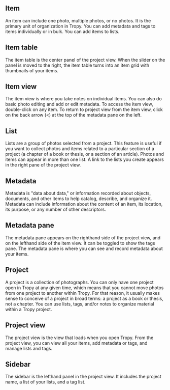 ## Item

An item can include one photo, multiple photos, or no photos. It is the primary unit of organization in Tropy. You can add metadata and tags to items individually or in bulk. You can add items to lists.

## Item table

The item table is the center panel of the project view. When the slider on the panel is moved to the right, the item table turns into an item grid with thumbnails of your items.

## Item view

The item view is where you take notes on individual items. You can also do basic photo editing and add or edit metadata. To access the item view, double-click on any item. To return to project view from the item view, click on the back arrow \(&lt;\) at the top of the metadata pane on the left.

## List

Lists are a group of photos selected from a project. This feature is useful if you want to collect photos and items related to a particular section of a project \(a chapter of a book or thesis, or a section of an article\). Photos and items can appear in more than one list. A link to the lists you create appears in the right pane of the project view.

## Metadata

Metadata is "data about data," or information recorded about objects, documents, and other items to help catalog, describe, and organize it. Metadata can include information about the content of an item, its location, its purpose, or any number of other descriptors.

## Metadata pane

The metadata pane appears on the righthand side of the project view, and on the lefthand side of the item view. It can be toggled to show the tags pane. The metadata pane is where you can see and record metadata about your items.

## Project

A project is a collection of photographs. You can only have one project open in Tropy at any given time, which means that you cannot move photos from one project to another within Tropy. For that reason, it usually makes sense to conceive of a project in broad terms: a project as a book or thesis, not a chapter. You can use lists, tags, and/or notes to organize material within a Tropy project.

## Project view

The project view is the view that loads when you open Tropy. From the project view, you can view all your items, add metadata or tags, and manage lists and tags.

## Sidebar

The sidebar is the lefthand panel in the project view. It includes the project name, a list of your lists, and a tag list.

